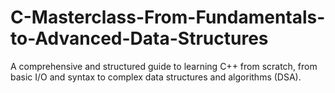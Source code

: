 # C-Masterclass-From-Fundamentals-to-Advanced-Data-Structures
A comprehensive and structured guide to learning C++ from scratch, from basic I/O and syntax to complex data structures and algorithms (DSA).
